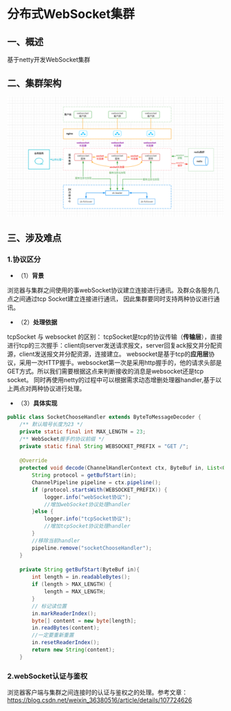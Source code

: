 # 分布式WebSocket集群
## 一、概述
基于netty开发WebSocket集群
## 二、集群架构
![架构图](./images/001.png)

## 三、涉及难点
### 1.协议区分

- （1）**背景**

浏览器与集群之间使用的事webSocket协议建立连接进行通讯。及群众各服务几点之间通过tcp Socket建立连接进行通讯，
因此集群要同时支持两种协议进行通讯。
- （2）**处理依据**

tcpSocket 与 websocket 的区别： tcpSocket是tcp的协议传输（**传输层**），直接进行tcp的三次握手：client向server发送请求报文，server回复ack报文并分配资源，client发送报文并分配资源，连接建立。
websocket是基于tcp的**应用层**协议，采用一次HTTP握手。websocket第一次是采用http握手的，他的请求头部是GET方式。所以我们需要根据这点来判断接收的消息是websocket还是tcp socket。
同时再使用netty的过程中可以根据需求动态增删处理器handler,基于以上两点对两种协议进行处理。

- （3）**具体实现**

```java
public class SocketChooseHandler extends ByteToMessageDecoder {
    /** 默认暗号长度为23 */
    private static final int MAX_LENGTH = 23;
    /** WebSocket握手的协议前缀 */
    private static final String WEBSOCKET_PREFIX = "GET /";

    @Override
    protected void decode(ChannelHandlerContext ctx, ByteBuf in, List<Object> out) throws Exception {
        String protocol = getBufStart(in);
        ChannelPipeline pipeline = ctx.pipeline();
        if (protocol.startsWith(WEBSOCKET_PREFIX)) {
            logger.info("webSocket协议");
            //增加webSocket协议处理handler
        }else {
            logger.info("tcpSocket协议");
            //增加tcpSocket协议处理handler
        }
        //移除当前handler
        pipeline.remove("socketChooseHandler");
    }

    private String getBufStart(ByteBuf in){
        int length = in.readableBytes();
        if (length > MAX_LENGTH) {
            length = MAX_LENGTH;
        }
        // 标记读位置
        in.markReaderIndex();
        byte[] content = new byte[length];
        in.readBytes(content);
        //一定要重新重置
        in.resetReaderIndex();
        return new String(content);
    }
```

### 2.webSocket认证与鉴权

浏览器客户端与集群之间连接时的认证与鉴权之的处理。参考文章：https://blog.csdn.net/weixin_36380516/article/details/107724626
